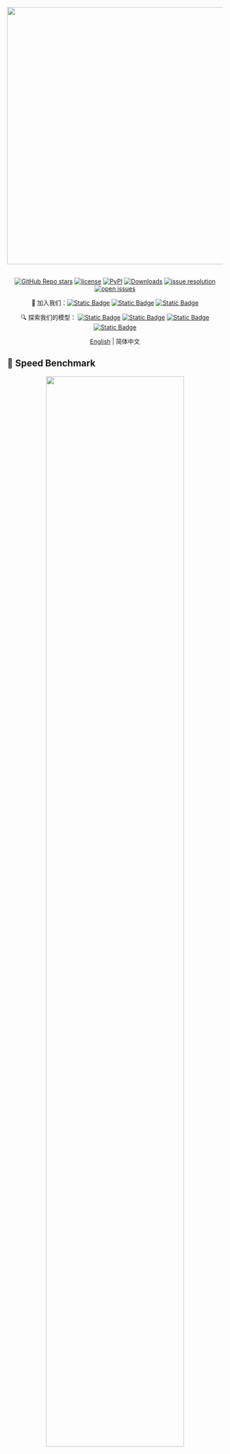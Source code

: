 <div align="center">
  <img src="https://github.com/InternLM/lmdeploy/assets/36994684/0cf8d00f-e86b-40ba-9b54-dc8f1bc6c8d8" width="600"/>
  <br /><br />

[![GitHub Repo stars](https://img.shields.io/github/stars/InternLM/xtuner?style=social)](https://github.com/InternLM/xtuner/stargazers)
[![license](https://img.shields.io/github/license/InternLM/xtuner.svg)](https://github.com/InternLM/xtuner/blob/main/LICENSE)
[![PyPI](https://img.shields.io/pypi/v/xtuner)](https://pypi.org/project/xtuner/)
[![Downloads](https://static.pepy.tech/badge/xtuner)](https://pypi.org/project/xtuner/)
[![issue resolution](https://img.shields.io/github/issues-closed-raw/InternLM/xtuner)](https://github.com/InternLM/xtuner/issues)
[![open issues](https://img.shields.io/github/issues-raw/InternLM/xtuner)](https://github.com/InternLM/xtuner/issues)

👋 加入我们：[![Static Badge](https://img.shields.io/badge/-grey?style=social&logo=wechat&label=微信)](https://cdn.vansin.top/internlm/xtuner.jpg)
[![Static Badge](https://img.shields.io/badge/-grey?style=social&logo=twitter&label=推特)](https://twitter.com/intern_lm)
[![Static Badge](https://img.shields.io/badge/-grey?style=social&logo=discord&label=Discord)](https://discord.gg/xa29JuW87d)

🔍 探索我们的模型：
[![Static Badge](https://img.shields.io/badge/-gery?style=social&label=🤗%20Huggingface)](https://huggingface.co/xtuner)
[![Static Badge](https://img.shields.io/badge/-gery?style=social&label=🤖%20ModelScope)](https://www.modelscope.cn/organization/xtuner)
[![Static Badge](https://img.shields.io/badge/-gery?style=social&label=🧰%20OpenXLab)](https://openxlab.org.cn/usercenter/xtuner)
[![Static Badge](https://img.shields.io/badge/-gery?style=social&label=🧠%20WiseModel)](https://www.wisemodel.cn/organization/xtuner)

[English](README.md) | 简体中文

</div>




## 🚀 Speed Benchmark

<div align=center>
  <img src="https://github.com/user-attachments/assets/98519a93-1ce8-49f0-a7ab-d7968c9d67a6" style="width:80%">
</div>


## 🎉 更新

- **\[2025/09\]** XTuner V1 正式发布！专为超大规模 MoE 模型打造的新一代训练引擎


## 📖  介绍

XTuner V1 是一个专为超大规模 MoE 模型打造的新一代大模型训练引擎。与传统 3D 并行训练架构相比，XTuner V1 针对当前学术界主流的 MoE 训练场景进行了深度优化。


### 核心特性

**📊 Dropless 训练**
- **灵活扩展，无需复杂配置：** 200B 量级 MoE 无需专家并行；600B MoE 仅需节点内专家并行
- **优化的并行策略：** 相比传统 3D 并行方案，专家并行维度更小，实现更高效的 Dropless 训练


**📝 长序列支持**
- **内存高效设计：** 通过先进的显存优化技术组合，200B MoE 模型无需序列并行即可训练 64k 序列长度
- **灵活扩展能力：** 全面支持 DeepSpeed Ulysses 序列并行，最大序列长度可线性扩展
- **稳定可靠：** 长序列训练时对专家负载不均衡不敏感，保持稳定性能


**⚡ 卓越效率**

- **超大规模支持：** 支持高达 1T 参数量的 MoE 模型训练
- **突破性能瓶颈：** 首次在 200B 以上规模的 MoE 模型上，实现 FSDP 训练吞吐超越传统 3D 并行方案
- **硬件优化：** 在 Ascend A3 NPU 超节点上，训练效率超越 NVIDIA H800


<div align=center>
  <img src="https://github.com/user-attachments/assets/73da28df-386a-48ca-9cf7-10a374c6621c" style="width:90%">
</div>


## 🔥 Roadmap

XTuner V1 致力于持续提升超大规模 MoE 模型的预训练、指令微调和强化学习训练效率，并重点优化昇腾 NPU 支持。

### 🚀 训练引擎

我们的愿景是将 XTuner V1 打造成通用训练后端，无缝集成到更广泛的开源生态系统中。

|   Model    |  GPU(FP8) | GPU(BF16)| NPU(BF16) |
|------------|-----------|----------|-----------|
| Intern S1  |    ✅     |    ✅    |    ✅     |
| Intern VL  |    ✅     |    ✅    |    ✅     |
| Qwen3 Dense|    ✅     |    ✅    |    ✅     |
| Qwen3 MoE  |    ✅     |    ✅    |    ✅     |
| GPT OSS    |    ✅     |    ✅    |    ❌     |
| Deepseek V3|    ✅     |    ✅    |    ❌     |
| KIMI K2    |    ✅     |    ✅    |    ❌     |


### 🧠 算法套件

算法组件正在快速迭代中。欢迎社区贡献 - 使用 XTuner V1，将您的算法扩展到前所未有的规模！

**已实现**

- ✅ **多模态预训练** - 全面支持视觉语言模型训练
- ✅ **多模态监督微调** - 针对指令跟随优化
- ✅ [GRPO](https://arxiv.org/pdf/2402.03300) - Group Relative Policy Optimization

**即将推出**

- 🔄 [MPO](https://arxiv.org/pdf/2411.10442) - Mixed Preference Optimization
- 🔄 [DAPO](https://arxiv.org/pdf/2503.14476) - Dynamic Sampling Policy Optimization
- 🔄 **多轮智能体强化学习** - 高级智能体训练能力


### ⚡ 推理引擎集成

与主流推理框架无缝对接

- [x] LMDeploy
- [ ] vLLM
- [ ] SGLang



### 数据

- 推荐使用 [GraphGen](https://github.com/open-sciencelab/GraphGen) 合成 SFT 所需训练数据，目前已在多个垂域验证效果。

## 🤝 贡献指南

我们感谢所有的贡献者为改进和提升 XTuner 所作出的努力。请参考[贡献指南](.github/CONTRIBUTING.md)来了解参与项目贡献的相关指引。

## 🙏 致谢

XTuner V1 的开发深受开源社区优秀项目的启发和支持。我们向以下开创性项目致以诚挚的谢意：

**训练引擎：**

- [Torchtitan](https://github.com/pytorch/torchtitan) - PyTorch 原生分布式训练框架
- [Deepspeed](https://github.com/deepspeedai/DeepSpeed) - 微软深度学习优化库	
- [MindSpeed](https://gitee.com/ascend/MindSpeed) - 昇腾高性能训练加速库
- [Megatron](https://github.com/NVIDIA/Megatron-LM) - NVIDIA 大规模 Transformer 训练框架


**强化学习：**

XTuner V1 的强化学习能力借鉴了以下项目的优秀实践和经验

- [veRL](https://github.com/volcengine/verl) - Volcano Engine Reinforcement Learning for LLMs	
- [SLIME](https://github.com/THUDM/slime) - THU's scalable RLHF implementation	
- [AReal](https://github.com/inclusionAI/AReaL) - Ant Reasoning Reinforcement Learning for LLMs
- [OpenRLHF](https://github.com/OpenRLHF/OpenRLHF) - An Easy-to-use, Scalable and High-performance RLHF Framework based on Ray

我们衷心感谢这些项目的所有贡献者和维护者，是他们推动了大规模模型训练领域的不断进步。
## 🖊️ 引用

```bibtex
@misc{2023xtuner,
    title={XTuner: A Toolkit for Efficiently Fine-tuning LLM},
    author={XTuner Contributors},
    howpublished = {\url{https://github.com/InternLM/xtuner}},
    year={2023}
}
```

## 开源许可证

该项目采用 [Apache License 2.0 开源许可证](LICENSE)。同时，请遵守所使用的模型与数据集的许可证。
